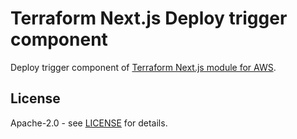 # Terraform Next.js Deploy trigger component

Deploy trigger component of [Terraform Next.js module for AWS](https://github.com/dealmore/terraform-aws-next-js).

## License

Apache-2.0 - see [LICENSE](./LICENSE) for details.
